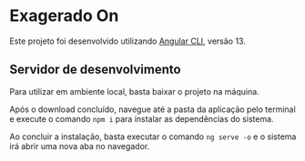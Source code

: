 # Exagerado On

Este projeto foi desenvolvido utilizando [Angular CLI](https://github.com/angular/angular-cli), versão 13.

## Servidor de desenvolvimento

Para utilizar em ambiente local, basta baixar o projeto na máquina.

Após o download concluído, navegue até a pasta da aplicação pelo terminal e execute o comando `npm i` para instalar as dependências do sistema.

Ao concluir a instalação, basta executar o comando `ng serve -o` e o sistema irá abrir uma nova aba no navegador.
